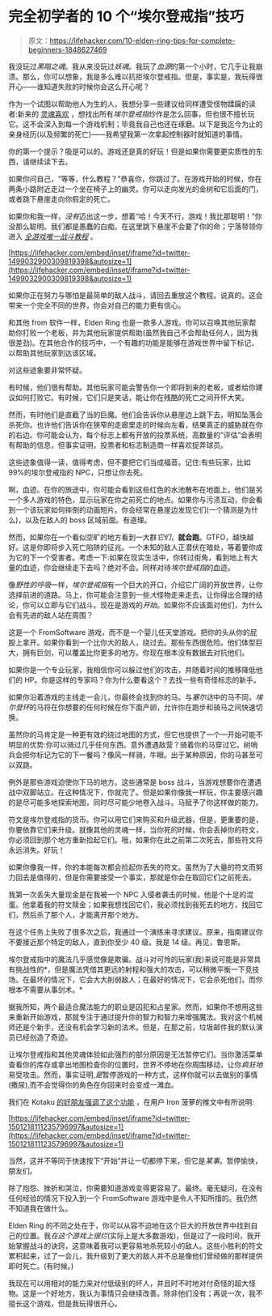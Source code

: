 # 完全初学者的 10 个“埃尔登戒指”技巧

> 原文：<https://lifehacker.com/10-elden-ring-tips-for-complete-beginners-1848627469>

我没玩过*黑暗之魂*。我从来没玩过*妖魂*。我玩了*血源*的第一个小时，它几乎让我崩溃。那么，你可以想象，我是多么难以抗拒埃尔登戒指。但是，事实是，我玩得很开心——谁知道失败的时候你会这么开心呢？

作为一个试图以帮助他人为生的人，我想分享一些建议给同样遭受怪物蹂躏的读者:新来的 [灵魂喜欢](https://en.wikipedia.org/wiki/Soulslike) ，想找出所有*埃尔登戒指*炒作是怎么回事，但也很不擅长玩它。这不会深入到每一个游戏机制；毕竟我自己也还在琢磨。以下是我迄今为止的亲身经历(以及频繁的死亡)——我希望我第一次拿起控制器时就知道的事情。

你的第一个提示？吸是可以的。游戏还是真的好玩！但是如果你需要更实质性的东西，请继续读下去。

如果你问自己，“等等，什么教程？”恭喜你，你跳过了。在游戏开始的时候，你在两条小路附近走过一个坐在椅子上的幽灵。你可以走向发光的金树和它后面的门，或者跳下悬崖走向你假定的死亡。

如果你和我一样，*没有*迈出这一步，想着“哈！今天不行，游戏！我比那聪明！”你没那么聪明。我们都是愚蠢的白痴。在这里跳下悬崖不会要了你的命；宁落带领你进入 [*全游戏唯一战斗教程*](https://kotaku.com/elden-ring-tutorial-combat-cave-pit-skip-missed-ghost-t-1848618186) 。

 [https://lifehacker.com/embed/inset/iframe?id=twitter-1499032900309819398&autosize=1](https://lifehacker.com/embed/inset/iframe?id=twitter-1499032900309819398&autosize=1) 

如果你正在努力与哪怕是最简单的敌人战斗，请回去重放这个教程。说真的。这会带来一个完全不同的世界，你会对自己的能力更有信心。

和其他 from 软件一样，Elden Ring 也是一款多人游戏。你可以召唤其他玩家帮助你打败一个老板，并为其他玩家提供帮助(虽然我自己不会帮助任何人，因为我很差劲)。在其他合作的技巧中，一个有趣的功能是能够在游戏世界中留下标记，以帮助其他玩家到达该区域。

对这些迹象要非常怀疑。

有时候，他们很有帮助。其他玩家可能会警告你一个即将到来的老板，或者给你建议如何打败它。有时候，它们只是笑话，能让你在残酷的死亡之间开怀大笑。

然而，有时他们是直截了当的巨魔。他们会告诉你从悬崖边上跳下去，明知坠落会杀死你。也许他们告诉你在狭窄的走廊里走的时候向左看，结果真正的威胁就在你的右边。你可能会认为，每个标志上都有开放的投票系统，高数量的“评估”会表明有帮助的信息，但事实证明，投票者和标志制造商一样喜欢捉弄球员。

这些迹象值得一读，值得考虑，但不要把它们当成福音。记住:有些玩家，比如 99%的埃尔登戒指的 NPC，只想让你去死。

啊，血迹。在你的旅途中，你可能会看到这些红色的水池散布在地面上。他们是另一个多人游戏的特色，显示玩家在你之前死亡的地点。如果你与污渍互动，你会看到一个该玩家如何摔倒的动画短片。你会经常在悬崖边发现它们(一个猜测是为什么)，以及在敌人的 boss 区域前面。有道理。

然而，如果你在一个看似空旷的地方看到一大群*它们*，**就会跑**。GTFO，越快越好。这是你即将步入死亡陷阱的征兆。一个未知的敌人正潜伏在暗处，等着要你成为它的下一个受害者。考虑一下:如果在现实生活中，你转过街角，看到地上有大量的血迹，你会继续走下去吗？绝对不会。同样对待*埃尔登戒指*的血迹。

像*野性的呼吸*一样，*埃尔登戒指*有一个巨大的开口，介绍它广阔的开放世界，让你选择前进的道路。马上，你可能会注意到一些*大*怪物走来走去，让你得出合理的结论，你可以立即与它们战斗。现在是游戏的*开始*。如果你不应该面对他们，为什么会有先进的敌人站在周围？

这是一个 FromSoftware 游戏，而不是一个婴儿任天堂游戏。把你的头从你的屁股上拿开。如果你看到一个比你大的敌人，绕过去。那些东西很危险。他们体型巨大，拥有巨剑，可以覆盖比你更多的地方。你现在根本没有数据去对抗他们。

如果你是一个专业玩家，我相信你可以躲过他们的攻击，并随着时间的推移降低他们的 HP。你是这样的专家吗？你为什么要看这个？去找一些有奇怪标志的新手。

如果你沿着游戏的主线走一会儿，你最终会找到你的马。与*塞尔达*中的马不同，*埃尔登环*的马将在你想要的任何时候在你下面产卵，允许你在跑步和骑马之间快速切换。

虽然你的马肯定是一种更有效的绕过地图的方式，但它也提供了一个一开始可能不明显的优势:你可以骑过几乎任何东西。意外遭遇敌营？骑着你的马穿过它。树哨兵会把你标记为它的下一餐吗？像风一样骑，牛眼。出于某种原因，你的马甚至可以双跳。

例外是那些游戏迫使你下马的地方。这些通常是 boss 战斗，当游戏想要你在遭遇战中双脚站立。在这种情况下，你就完了。但是如果你像我一样玩，你主要感兴趣的是尽可能多地探索地图，同时尽可能少地卷入战斗。马赋予了你这样做的能力。

符文是埃尔登戒指的货币。你可以用它们来购买和升级武器，但是，更重要的是，你要依靠它们来升级。就像其他的灵魂一样，当你死的时候，你会丢掉你的符文，你必须回到那个地方重新拾起它们。哦，如果你在此之前第二次死去，那些符文将永远消失。好玩！

如果你像我一样，你的本能每次都会捡起你丢失的符文。虽然为了大量的符文而努力回去是值得的，但是你需要接受一个事实，那就是你会在取回它们之前死去。

我第一次丢失大量现金是在我被一个 NPC 入侵者袭击的时候，他是个十足的混蛋。他拿着我的符文赎金；如果我想找回它们，我必须找到我死去的地方，找回它们，然后杀了那个人，才能离开那个地方。

在这个任务上失败了很多次之后，我通过一个演练来寻求建议。原来，指南建议你不要接近那个特定的敌人，直到你至少 40 级。我是 14 级。再见，鲁恩斯。

埃尔登戒指中的魔法几乎感觉像是欺骗。战斗对可怜的玩家(我)来说可能是非常具有挑战性的*，但是魔法凭借其更远的射程和强大的攻击，可以稍微平衡一下竞技场。在最坏的情况下，它会大大削弱敌人；在最好的情况下，它会杀死他们，而你根本不需要从事剑术。*

据我所知，两个最适合魔法能力的职业是囚犯和占星家。然而，如果你不想用这些来重新开始游戏，那就专注于通过提升你的智力和智力来增强魔法。我对这个机械师还是个新手，还没有机会学习新的法术。但是，在那之前，垃圾邮件我的默认演员已经创造了奇迹。

让埃尔登戒指和其他灵魂体验如此强烈的部分原因是无法暂停它们。当你激活菜单查看你的库存或拿出地图检查你的位置时，世界不停地在你周围移动，让你*疯狂地*易受攻击。然而，事实证明,*是*暂停游戏的一种方式，这样你就可以去做别的事情(撒尿),而不会觉得你的角色在你回来时会变成一滩血。

我们在 Kotaku [的好朋友强调了这个功能](https://kotaku.com/elden-ring-fromsoftware-pause-menu-dark-souls-bloodborn-1848624463) ，在用户 Iron 菠萝的推文中有所说明:

 [https://lifehacker.com/embed/inset/iframe?id=twitter-1501218111235796997&autosize=1](https://lifehacker.com/embed/inset/iframe?id=twitter-1501218111235796997&autosize=1) 

当然，这并不等同于快速按下“开始”并让一切都停下来，但它是*某事*。暂停愉快，朋友们。

除了抱怨、挫折和哭泣，你需要知道游戏变得更容易了。最终。毫无疑问，在没有任何经验的情况下投入到一个 FromSoftware 游戏中是令人不知所措的。我仍然不知道我在做什么。

Elden Ring 的不同之处在于，你可以从容不迫地在这个巨大的开放世界中找到自己的位置。我*在这个游戏上很烂*(实际上是大多数游戏)，但是过了一段时间，我开始掌握战斗的诀窍，这意味着我可以更容易地杀死较小的敌人。这些小胜利的符文累积起来，过了一会儿，我升级到了更大的敌人并不总是像他们曾经做的那样提供即时死亡。(有时候。)

我现在可以用相对的能力来对付低级别的坏人，并且时不时地对付奇怪的超大怪物。这是一个好地方，我认为事情只会继续改善。除非他们没有；再说一次，我不擅长这个游戏，但是我玩得很开心。